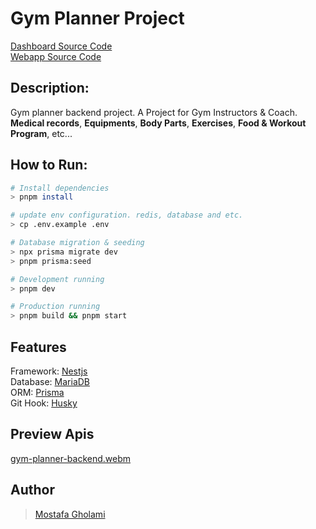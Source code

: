 # **Gym Planner Project**

[Dashboard Source Code](https://github.com/mst-ghi/gym-planner-dashboard)
<br/>
[Webapp Source Code](https://github.com/mst-ghi/gym-planner-web-app)

## Description:

Gym planner backend project. A Project for Gym Instructors & Coach. <br /> **Medical records**, **Equipments**, **Body Parts**, **Exercises**, **Food & Workout Program**, etc...

## How to Run:

```bash
# Install dependencies
> pnpm install

# update env configuration. redis, database and etc.
> cp .env.example .env

# Database migration & seeding
> npx prisma migrate dev
> pnpm prisma:seed

# Development running
> pnpm dev

# Production running
> pnpm build && pnpm start
```

## Features

Framework: [Nestjs](https://nestjs.com/) </br>
Database: [MariaDB](https://mariadb.org/) </br>
ORM: [Prisma](https://www.prisma.io/) </br>
Git Hook: [Husky](https://typicode.github.io/husky/) </br>

## Preview Apis

[gym-planner-backend.webm](https://github.com/user-attachments/assets/2ead92bf-e3c6-4f46-bee2-295e160ab7fb)

## Author

> [Mostafa Gholami](https://gitlab.com/mst-ghi)
